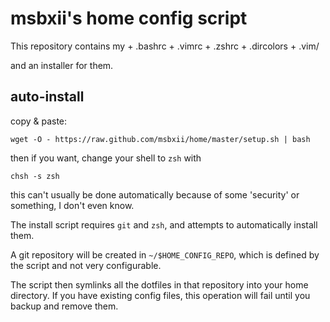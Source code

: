 msbxii's home config script
===========================

This repository contains my
    + .bashrc
    + .vimrc
    + .zshrc
    + .dircolors
    + .vim/

and an installer for them.


auto-install
-------

copy & paste:

    wget -O - https://raw.github.com/msbxii/home/master/setup.sh | bash


then if you want, change your shell to `zsh` with
    
    chsh -s zsh

this can't usually be done automatically because of some 'security' or
something, I don't even know.

The install script requires `git` and `zsh`, and attempts to automatically install them. 

A git repository will be created in `~/$HOME_CONFIG_REPO`, which is defined by
the script and not very configurable.

The script then symlinks all the dotfiles in that repository into your home
directory. If you have existing config files, this operation will fail until
you backup and remove them.




